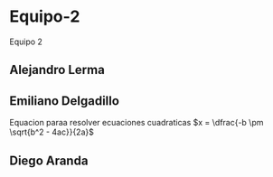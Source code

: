 # Equipo-2
Equipo 2

## Alejandro Lerma 

## Emiliano Delgadillo

Equacion paraa resolver ecuaciones cuadraticas 
$x = \dfrac{-b \pm \sqrt{b^2 - 4ac}}{2a}$

## Diego Aranda
